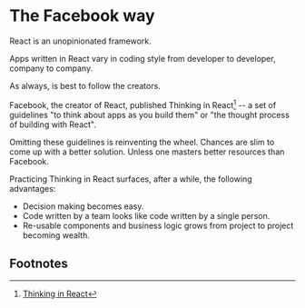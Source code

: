 # The Facebook way

React is an unopinionated framework.

Apps written in React vary in coding style from developer to developer, company to company.

As always, is best to follow the creators.

Facebook, the creator of React, published Thinking in React[^1] -- a set of guidelines "to think about apps as you build them" or  "the thought process of building with React".

Omitting these guidelines is reinventing the wheel. Chances are slim to come up with a better solution. Unless one masters better resources than Facebook.

Practicing Thinking in React surfaces, after a while, the following advantages: 

- Decision making becomes easy. 
- Code written by a team looks like code written by a single person.
- Re-usable components and business logic grows from project to project becoming wealth.

## Footnotes
[^1]: [Thinking in React](https://reactjs.org/docs/thinking-in-react.html)